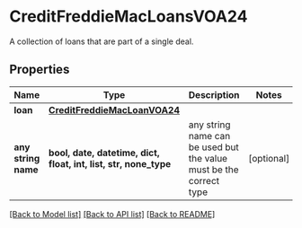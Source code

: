 # CreditFreddieMacLoansVOA24

A collection of loans that are part of a single deal.

## Properties
Name | Type | Description | Notes
------------ | ------------- | ------------- | -------------
**loan** | [**CreditFreddieMacLoanVOA24**](CreditFreddieMacLoanVOA24.md) |  | 
**any string name** | **bool, date, datetime, dict, float, int, list, str, none_type** | any string name can be used but the value must be the correct type | [optional]

[[Back to Model list]](../README.md#documentation-for-models) [[Back to API list]](../README.md#documentation-for-api-endpoints) [[Back to README]](../README.md)


